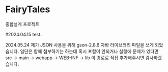 # FairyTales
종합설계 프로젝트

#2024.04.15 test..

2024.05.24 
제가 JSON 사용을 위해 gson-2.8.6 자바 라이브러리 파일을 쓰게 되었습니다.
일단은 함께 첨부하기는 하는데 혹시 포함이 안되거나 실행에 문제가 있다면
src -> main -> webapp -> WEB-INF -> lib 이 경로로 직접 추가해주시면 감사하겠습니다.
